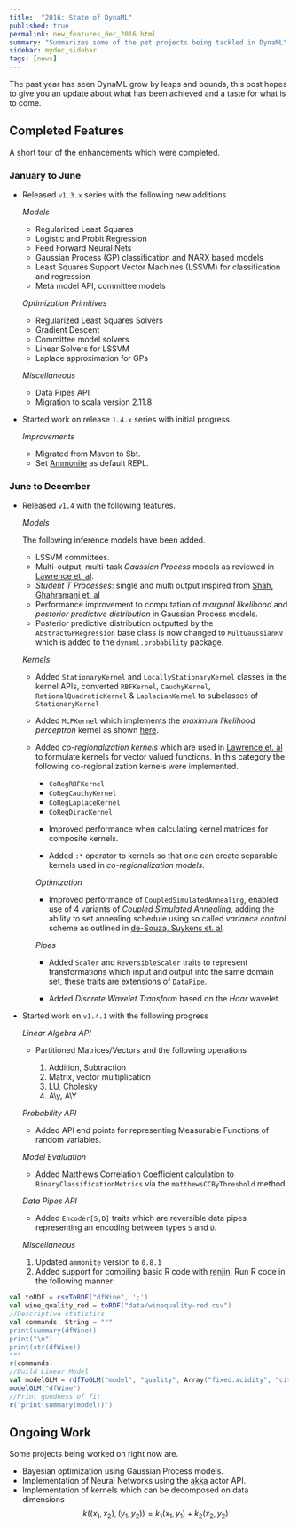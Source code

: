 ```yaml
---
title:  "2016: State of DynaML"
published: true
permalink: new_features_dec_2016.html
summary: "Summarizes some of the pet projects being tackled in DynaML"
sidebar: mydoc_sidebar
tags: [news]
---
```


The past year has seen DynaML grow by leaps and bounds, this post hopes to give you an update about what has been achieved
and a taste for what is to come.

## Completed Features

A short tour of the enhancements which were completed.

### January to June

- Released `v1.3.x` series with the following new additions

  _Models_

  * Regularized Least Squares
  * Logistic and Probit Regression
  * Feed Forward Neural Nets
  * Gaussian Process (GP) classification and NARX based models
  * Least Squares Support Vector Machines (LSSVM) for classification and regression
  * Meta model API, committee models

  _Optimization Primitives_

  * Regularized Least Squares Solvers
  * Gradient Descent
  * Committee model solvers
  * Linear Solvers for LSSVM
  * Laplace approximation for GPs

  _Miscellaneous_

  * Data Pipes API
  * Migration to scala version 2.11.8

- Started work on release `1.4.x` series with initial progress

  _Improvements_

  * Migrated from Maven to Sbt.
  * Set [Ammonite](http://www.lihaoyi.com/Ammonite/) as default REPL.

### June to December

- Released `v1.4` with the following features.

  _Models_

  The following inference models have been added.

  * LSSVM committees.
  * Multi-output, multi-task _Gaussian Process_ models as reviewed in [Lawrence et. al](https://arxiv.org/abs/1106.6251).
  * _Student T Processes_: single and multi output inspired from [Shah, Ghahramani et. al](https://www.cs.cmu.edu/~andrewgw/tprocess.pdf)
  * Performance improvement to computation of _marginal likelihood_ and _posterior predictive distribution_ in Gaussian Process models.
  * Posterior predictive distribution outputted by the ```AbstractGPRegression``` base class is now changed to ```MultGaussianRV``` which is added to the ```dynaml.probability``` package.

  _Kernels_

  * Added ```StationaryKernel``` and ```LocallyStationaryKernel``` classes in the kernel APIs, converted ```RBFKernel```, ```CauchyKernel```, ```RationalQuadraticKernel``` & ```LaplacianKernel``` to subclasses of ```StationaryKernel```

  * Added ```MLPKernel``` which implements the _maximum likelihood perceptron_ kernel as shown [here](http://gpss.cc/gpuqss16/slides/gp_gpss16_session2.pdf).

  * Added _co-regionalization kernels_ which are used in [Lawrence et. al](https://arxiv.org/abs/1106.6251) to formulate kernels for vector valued functions. In this category the following co-regionalization kernels were implemented.
    - ```CoRegRBFKernel```
    - ```CoRegCauchyKernel```
    - ```CoRegLaplaceKernel```
    - ```CoRegDiracKernel```

    * Improved performance when calculating kernel matrices for composite kernels.

    * Added ```:*``` operator to kernels so that one can create separable kernels used in _co-regionalization models_.

    _Optimization_

    * Improved performance of ```CoupledSimulatedAnnealing```, enabled use of 4 variants of _Coupled Simulated Annealing_, adding the ability to set annealing schedule using so called _variance control_ scheme as outlined in [de-Souza, Suykens et. al](ftp://ftp.esat.kuleuven.be/sista/sdesouza/papers/CSA2009accepted.pdf).

    _Pipes_

    * Added ```Scaler``` and ```ReversibleScaler``` traits to represent transformations which input and output into the same domain set, these traits are extensions of ```DataPipe```.

    * Added _Discrete Wavelet Transform_ based on the _Haar_ wavelet.

- Started work on `v1.4.1` with the following progress

  _Linear Algebra API_

  * Partitioned Matrices/Vectors and the following operations

    1. Addition, Subtraction
    2. Matrix, vector multiplication
    3. LU, Cholesky
    4. A\y, A\Y

  _Probability API_

  * Added API end points for representing Measurable Functions of random variables.

  _Model Evaluation_

  * Added Matthews Correlation Coefficient calculation to `BinaryClassificationMetrics` via the `matthewsCCByThreshold` method  

  _Data Pipes API_

  * Added `Encoder[S,D]` traits which are reversible data pipes representing an encoding between types `S` and `D`.

  _Miscellaneous_

  1. Updated ```ammonite``` version to `0.8.1`
  2. Added support for compiling basic R code with [renjin](http://www.renjin.org). Run R code in the following manner:

```scala
val toRDF = csvToRDF("dfWine", ';')
val wine_quality_red = toRDF("data/winequality-red.csv")
//Descriptive statistics
val commands: String = """
print(summary(dfWine))
print("\n")
print(str(dfWine))
"""
r(commands)
//Build Linear Model
val modelGLM = rdfToGLM("model", "quality", Array("fixed.acidity", "citric.acid", "chlorides"))
modelGLM("dfWine")
//Print goodness of fit
r("print(summary(model))")
```

## Ongoing Work

Some projects being worked on right now are.

* Bayesian optimization using Gaussian Process models.
* Implementation of Neural Networks using the [akka](http://akka.io) actor API.
* Implementation of kernels which can be decomposed on data dimensions $$k((x_1, x_2), (y_1, y_2)) = k_1(x_1, y_1) + k_2(x_2, y_2)$$
